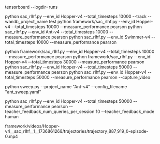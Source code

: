 tensorboard --logdir=runs


python sac_rlhf.py --env_id Hopper-v4 --total_timesteps 10000 --track --wandb_project_name test
python framework/sac_rlhf.py --env_id Hopper-v4 --total_timesteps 10000 --measure_performance pearson
python sac_rlhf.py --env_id Ant-v4 --total_timesteps 10000 --measure_performance pearson
python sac_rlhf.py --env_id Swimmer-v4 --total_timesteps 10000 --measure_performance pearson

python framework/sac_rlhf.py --env_id Hopper-v4 --total_timesteps 10000 --measure_performance pearson
python framework/sac_rlhf.py --env_id Hopper-v4 --total_timesteps 30000 --measure_performance pearson
python sac_rlhf.py --env_id Hopper-v4 --total_timesteps 50000 --measure_performance pearson
python sac_rlhf.py --env_id Hopper-v4 --total_timesteps 50000 --measure_performance pearson --capture_video


python sweep.py --project_name "Ant-v4" --config_filename "ant_sweep.yaml"



python sac_rlhf.py --env_id Hopper-v4 --total_timesteps 50000 --measure_performance pearson --teacher_feedback_num_queries_per_session 10 --teacher_feedback_mode human



framework/videos/Hopper-v4__sac_rlhf__1__1736861266/trajectories/trajectory_887_919_0-episode-0.mp4                                         